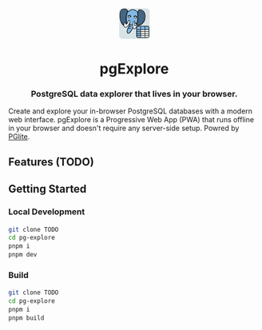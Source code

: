 <div align="center">
    <img width="64" alt="pg-explore logo" style="border-radius:12px" src="./public/pwa-64x64.png">
    <h1>pgExplore</h1>
</div>

<h3 align="center">PostgreSQL data explorer that lives in your browser.</h3>

Create and explore your in-browser PostgreSQL databases with a modern web interface. pgExplore is a Progressive Web App (PWA) that runs offline in your browser and doesn't require any server-side setup. Powred by [PGlite](https://github.com/electric-sql/pglite).

## Features (TODO)

## Getting Started

### Local Development

```bash
git clone TODO
cd pg-explore
pnpm i
pnpm dev
```

### Build

```bash
git clone TODO
cd pg-explore
pnpm i
pnpm build
```
